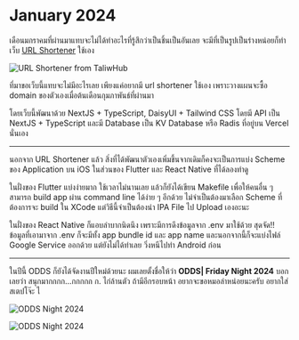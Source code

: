 # January 2024

เดือนมกราคมที่ผ่านมาแทบจะไม่ได้ทำอะไรที่รู้สึกว่าเป็นชิ้นเป็นอันเลย จะมีที่เป็นรูปเป็นร่างหน่อยก็ทำเว็บ [URL Shortener](https://url.taliwhub.dev/) ใช้เอง

![URL Shortener from TaliwHub](/images/2024/january/url_taliwhub_dev.jpeg)

ที่มาขอเว็บนี้แทบจะไม่มีอะไรเลย เพียงแค่อยากมี url shortener ใช้เอง เพราะวางแผนจะซื้อ domain ของตัวเองเมื่อต้นเดือนกุมภาพันธ์ที่ผ่านมา

โดยเว็บนี้พัฒนาด้วย NextJS + TypeScript, DaisyUI + Tailwind CSS โดยมี API เป็น NextJS + TypeScript และมี Database เป็น KV Database หรือ Radis ที่อยู่บน Vercel นั่นเอง

---

นอกจาก URL Shortener แล้ว สิ่งที่ได้พัฒนาตัวเองเพิ่มขึ้นจากเดิมก็คงจะเป็นการแบ่ง Scheme ของ Application บน iOS ในส่วนของ Flutter และ React Native ที่ได้ลองทำดู

ในฝั่งของ Flutter แบ่งง่ายมาก ใช้เวลาไม่นานเลย แล้วก็ยังได้เขียน Makefile เพื่อให้คนอื่น ๆ สามารถ build app ผ่าน command line ได้ง่าย ๆ อีกด้วย ไม่จำเป็นต้องมาเลือก Scheme ที่ต้องการจะ build ใน XCode แต่วิธีนี้จำเป็นต้องนำ IPA File ไป Upload เองอะนะ

ในฝั่งของ React Native ก็แอบลำบากนิดนึง เพราะมีการดึงข้อมูลจาก .env มาใช้ด้วย สุดจัด!! ข้อมูลที่เอามาจาก .env ก็จะมีทั้ง app bundle id และ app name และนอกจากนี้ก็จะแบ่งไฟล์ Google Service ออกด้วย แต่ยังไม่ได้ทำเลย วิ่งหนีไปทำ Android ก่อน

---

ในปีนี้ ODDS ก็ยังได้จัดงานปีใหม่ด้วยนะ ผมเลยตั้งชื่อให้ว่า **ODDS| Friday Night 2024** บอกเลยว่า สนุกมากกกก...กกกกก ก. ไก่ล้านตัว ถ้ามีอีกรอบหน้า อยากจะขอหมอลำหน่อยนะครับ อยากใส่สเตปโจ๊ะ ไ

![ODDS Night 2024](/images/2024/january/odds-night-2024-1.jpeg)

![ODDS Night 2024](/images/2024/january/odds-night-2024-2.jpeg)
